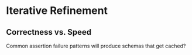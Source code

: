 # Iterative Refinement

## Correctness vs. Speed

Common assertion failure patterns will produce schemas that get cached?
